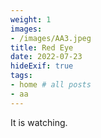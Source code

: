 ```yaml
---
weight: 1
images:
- /images/AA3.jpeg
title: Red Eye
date: 2022-07-23
hideExif: true
tags:
- home # all posts
- aa
---
```

It is watching.